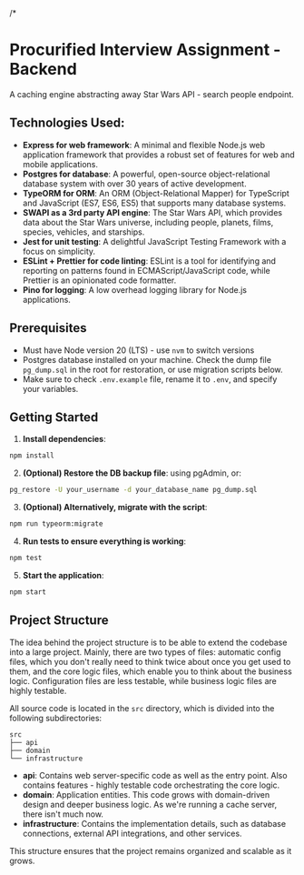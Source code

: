 /\*

# Procurified Interview Assignment - Backend

A caching engine abstracting away Star Wars API - search people endpoint.


## Technologies Used:

- **Express for web framework**: A minimal and flexible Node.js web application framework that provides a robust set of features for web and mobile applications.
- **Postgres for database**: A powerful, open-source object-relational database system with over 30 years of active development.
- **TypeORM for ORM**: An ORM (Object-Relational Mapper) for TypeScript and JavaScript (ES7, ES6, ES5) that supports many database systems.
- **SWAPI as a 3rd party API engine**: The Star Wars API, which provides data about the Star Wars universe, including people, planets, films, species, vehicles, and starships.
- **Jest for unit testing**: A delightful JavaScript Testing Framework with a focus on simplicity.
- **ESLint + Prettier for code linting**: ESLint is a tool for identifying and reporting on patterns found in ECMAScript/JavaScript code, while Prettier is an opinionated code formatter.
- **Pino for logging**: A low overhead logging library for Node.js applications.


## Prerequisites

- Must have Node version 20 (LTS) - use `nvm` to switch versions
- Postgres database installed on your machine. Check the dump file `pg_dump.sql` in the root for restoration, or use migration scripts below.
- Make sure to check `.env.example` file, rename it to `.env`, and specify your variables.


## Getting Started

1. **Install dependencies**:
  ```bash
  npm install
  ```

2. **(Optional) Restore the DB backup file**:
  using pgAdmin, or:
  ```bash
  pg_restore -U your_username -d your_database_name pg_dump.sql
  ```

3. **(Optional) Alternatively, migrate with the script**:
  ```bash
  npm run typeorm:migrate
  ```

4. **Run tests to ensure everything is working**:
  ```bash
  npm test
  ```

5. **Start the application**:
  ```bash
  npm start
  ```

  ## Project Structure
  The idea behind the project structure is to be able to extend the codebase into a large project. Mainly, there are two types of files: automatic config files, which you don't really need to think twice about once you get used to them, and the core logic files, which enable you to think about the business logic. Configuration files are less testable, while business logic files are highly testable.

  All source code is located in the `src` directory, which is divided into the following subdirectories:

  ```
  src
  ├── api
  ├── domain
  └── infrastructure
  ```

  - **api**: Contains web server-specific code as well as the entry point. Also contains features - highly testable code orchestrating the core logic.
  - **domain**: Application entities. This code grows with domain-driven design and deeper business logic. As we're running a cache server, there isn't much now.
  - **infrastructure**: Contains the implementation details, such as database connections, external API integrations, and other services.

  This structure ensures that the project remains organized and scalable as it grows.